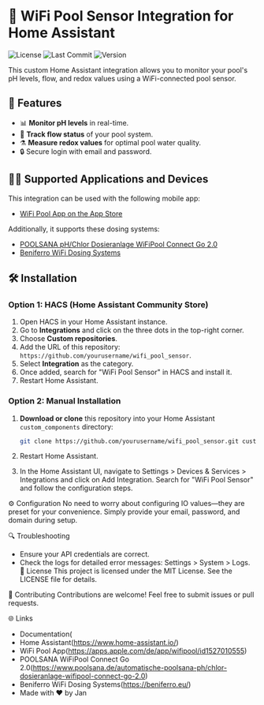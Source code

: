 # 🌊 WiFi Pool Sensor Integration for Home Assistant

![License](https://img.shields.io/github/license/yourusername/wifi_pool_sensor?style=flat-square)
![Last Commit](https://img.shields.io/github/last-commit/yourusername/wifi_pool_sensor?style=flat-square)
![Version](https://img.shields.io/badge/version-1.0-blue?style=flat-square)

This custom Home Assistant integration allows you to monitor your pool's pH levels, flow, and redox values using a WiFi-connected pool sensor.

## 🚀 Features

- 📊 **Monitor pH levels** in real-time.
- 🌊 **Track flow status** of your pool system.
- ⚗️ **Measure redox values** for optimal pool water quality.
- 🔒 Secure login with email and password.

## 🏊‍♂️ Supported Applications and Devices

This integration can be used with the following mobile app:

- [WiFi Pool App on the App Store](https://apps.apple.com/de/app/wifipool/id1527010555)

Additionally, it supports these dosing systems:

- [POOLSANA pH/Chlor Dosieranlage WiFiPool Connect Go 2.0](https://www.poolsana.de/automatische-poolsana-ph/chlor-dosieranlage-wifipool-connect-go-2.0)
- [Beniferro WiFi Dosing Systems](https://beniferro.eu/)

## 🛠 Installation

### Option 1: HACS (Home Assistant Community Store)

1. Open HACS in your Home Assistant instance.
2. Go to **Integrations** and click on the three dots in the top-right corner.
3. Choose **Custom repositories**.
4. Add the URL of this repository: `https://github.com/yourusername/wifi_pool_sensor`.
5. Select **Integration** as the category.
6. Once added, search for "WiFi Pool Sensor" in HACS and install it.
7. Restart Home Assistant.

### Option 2: Manual Installation

1. **Download or clone** this repository into your Home Assistant `custom_components` directory:

   ```bash
   git clone https://github.com/yourusername/wifi_pool_sensor.git custom_components/wifi_pool_sensor
   
2. Restart Home Assistant.

3. In the Home Assistant UI, navigate to Settings > Devices & Services > Integrations and click on Add Integration. Search for "WiFi Pool Sensor" and follow the configuration steps.

⚙️ Configuration
No need to worry about configuring IO values—they are preset for your convenience. Simply provide your email, password, and domain during setup.

🔍 Troubleshooting
- Ensure your API credentials are correct.
- Check the logs for detailed error messages: Settings > System > Logs.
📄 License
This project is licensed under the MIT License. See the LICENSE file for details.

👏 Contributing
Contributions are welcome! Feel free to submit issues or pull requests.

🌐 Links
- Documentation(
- Home Assistant(https://www.home-assistant.io/)
- WiFi Pool App(https://apps.apple.com/de/app/wifipool/id1527010555)
- POOLSANA WiFiPool Connect Go 2.0(https://www.poolsana.de/automatische-poolsana-ph/chlor-dosieranlage-wifipool-connect-go-2.0)
- Beniferro WiFi Dosing Systems(https://beniferro.eu/)
- Made with ❤️ by Jan
